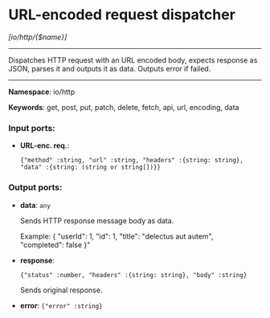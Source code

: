 # URL-encoded request dispatcher

_[io/http/{$name}]_

---

Dispatches HTTP request with an URL encoded body, expects response as JSON, parses it and outputs it as data. Outputs error if failed.

---

__Namespace__: io/http

__Keywords__: get, post, put, patch, delete, fetch, api, url, encoding, data

### Input ports:

* __URL-enc. req.__: 
    ```
    {"method" :string, "url" :string, "headers" :{string: string}, "data" :{string: (string or string[])}}
    ```

### Output ports:

* __data__: ` any `

    Sends HTTP response message body as data.
    
    Example:
    {
      "userId": 1, 
      "id": 1, 
      "title": "delectus aut autem",  
      "completed": false
    }"


* __response__: 
    ```
    {"status" :number, "headers" :{string: string}, "body" :string}
    ```

    Sends original response.


* __error__: ` {"error" :string} `

